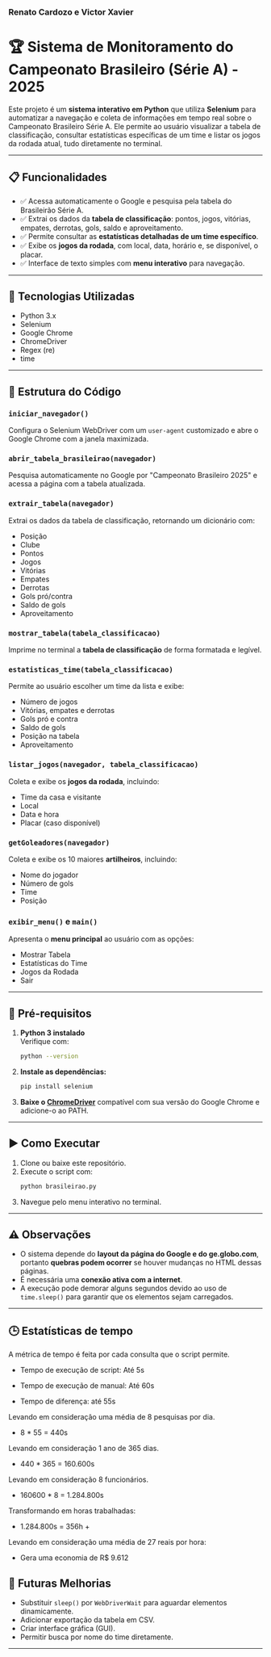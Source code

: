 ### Renato Cardozo e Victor Xavier

# 🏆 Sistema de Monitoramento do Campeonato Brasileiro (Série A) - 2025

Este projeto é um **sistema interativo em Python** que utiliza **Selenium** para automatizar a navegação e coleta de informações em tempo real sobre o Campeonato Brasileiro Série A. Ele permite ao usuário visualizar a tabela de classificação, consultar estatísticas específicas de um time e listar os jogos da rodada atual, tudo diretamente no terminal.

---

## 📋 Funcionalidades

- ✅ Acessa automaticamente o Google e pesquisa pela tabela do Brasileirão Série A.
- ✅ Extrai os dados da **tabela de classificação**: pontos, jogos, vitórias, empates, derrotas, gols, saldo e aproveitamento.
- ✅ Permite consultar as **estatísticas detalhadas de um time específico**.
- ✅ Exibe os **jogos da rodada**, com local, data, horário e, se disponível, o placar.
- ✅ Interface de texto simples com **menu interativo** para navegação.

---

## 🚀 Tecnologias Utilizadas

- Python 3.x
- Selenium
- Google Chrome
- ChromeDriver
- Regex (re)
- time

---

## 🧠 Estrutura do Código

### `iniciar_navegador()`
Configura o Selenium WebDriver com um `user-agent` customizado e abre o Google Chrome com a janela maximizada.

### `abrir_tabela_brasileirao(navegador)`
Pesquisa automaticamente no Google por "Campeonato Brasileiro 2025" e acessa a página com a tabela atualizada.

### `extrair_tabela(navegador)`
Extrai os dados da tabela de classificação, retornando um dicionário com:
- Posição
- Clube
- Pontos
- Jogos
- Vitórias
- Empates
- Derrotas
- Gols pró/contra
- Saldo de gols
- Aproveitamento

### `mostrar_tabela(tabela_classificacao)`
Imprime no terminal a **tabela de classificação** de forma formatada e legível.

### `estatisticas_time(tabela_classificacao)`
Permite ao usuário escolher um time da lista e exibe:
- Número de jogos
- Vitórias, empates e derrotas
- Gols pró e contra
- Saldo de gols
- Posição na tabela
- Aproveitamento

### `listar_jogos(navegador, tabela_classificacao)`
Coleta e exibe os **jogos da rodada**, incluindo:
- Time da casa e visitante
- Local
- Data e hora
- Placar (caso disponível)

### `getGoleadores(navegador)`
Coleta e exibe os 10 maiores **artilheiros**, incluindo:
- Nome do jogador
- Número de gols
- Time
- Posição

### `exibir_menu()` e `main()`
Apresenta o **menu principal** ao usuário com as opções:
- Mostrar Tabela
- Estatísticas do Time
- Jogos da Rodada
- Sair

---

## 🔧 Pré-requisitos

1. **Python 3 instalado**  
   Verifique com:
   ```bash
   python --version
   ```

2. **Instale as dependências:**
   ```bash
   pip install selenium
   ```

3. **Baixe o [ChromeDriver](https://sites.google.com/chromium.org/driver/)** compatível com sua versão do Google Chrome e adicione-o ao PATH.

---

## ▶️ Como Executar

1. Clone ou baixe este repositório.
2. Execute o script com:
   ```bash
   python brasileirao.py
   ```
3. Navegue pelo menu interativo no terminal.

---

## ⚠️ Observações

- O sistema depende do **layout da página do Google e do ge.globo.com**, portanto **quebras podem ocorrer** se houver mudanças no HTML dessas páginas.
- É necessária uma **conexão ativa com a internet**.
- A execução pode demorar alguns segundos devido ao uso de `time.sleep()` para garantir que os elementos sejam carregados.

---

## 🕒 Estatísticas de tempo

A métrica de tempo é feita por cada consulta que o script permite.

 - Tempo de execução de script: Até 5s
 - Tempo de execução de manual: Até 60s

 - Tempo de diferença: até 55s

Levando em consideração uma média de 8 pesquisas por dia.

 - 8 * 55 = 440s

Levando em consideração 1 ano de 365 dias.

 - 440 * 365 = 160.600s

Levando em consideração 8 funcionários.

 - 160600 * 8 = 1.284.800s

Transformando em horas trabalhadas:

 - 1.284.800s = 356h +

Levando em consideração uma média de 27 reais por hora:

 - Gera uma economia de R$ 9.612

## 🧼 Futuras Melhorias

- Substituir `sleep()` por `WebDriverWait` para aguardar elementos dinamicamente.
- Adicionar exportação da tabela em CSV.
- Criar interface gráfica (GUI).
- Permitir busca por nome do time diretamente.

---
